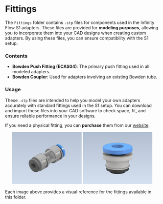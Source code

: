 # Fittings

The `Fittings` folder contains `.stp` files for components used in the Infinity Flow S1 adapters. These files are provided for **modeling purposes**, allowing you to incorporate them into your CAD designs when creating custom adapters. By using these files, you can ensure compatibility with the S1 setup.

### Contents

- **Bowden Push Fitting (ECAS04)**: The primary push fitting used in all modeled adapters.
- **Bowden Coupler**: Used for adapters involving an existing Bowden tube.

### Usage

These `.stp` files are intended to help you model your own adapters accurately with standard fittings used in the S1 setup. You can download and import these files into your CAD software to check space, fit, and ensure reliable performance in your designs.

If you need a physical fitting, you can **purchase** them from our [website](https://infinityflow3d.com/collections/adapters).

<div align="center">
  <img src="./images/Bowden_Coupler.png" alt="Bowden Coupler" width="45%">
  <img src="./images/ECAS04.png" alt="Bowden Push Fitting" width="45%">
</div>

Each image above provides a visual reference for the fittings available in this folder.
